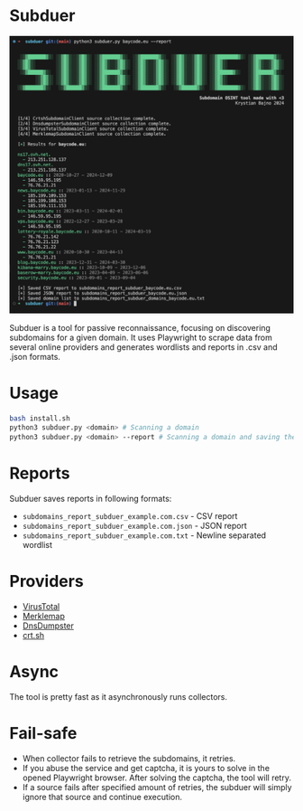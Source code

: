 # Subduer

<img src="https://raw.githubusercontent.com/krystianbajno/krystianbajno/main/img/subduer.png"/>

Subduer is a tool for passive reconnaissance, focusing on discovering subdomains for a given domain. It uses Playwright to scrape data from several online providers and generates wordlists and reports in .csv and .json formats.

# Usage

```bash
bash install.sh
python3 subduer.py <domain> # Scanning a domain
python3 subduer.py <domain> --report # Scanning a domain and saving the reports
```

# Reports
Subduer saves reports in following formats:

- `subdomains_report_subduer_example.com.csv` - CSV report
- `subdomains_report_subduer_example.com.json` - JSON report
- `subdomains_report_subduer_example.com.txt` - Newline separated wordlist

# Providers
- [VirusTotal](https://www.virustotal.com/gui/home/search)
- [Merklemap](https://www.merklemap.com)
- [DnsDumpster](https://dnsdumpster.com)
- [crt.sh](https://crt.sh/)

# Async
The tool is pretty fast as it asynchronously runs collectors.

# Fail-safe
- When collector fails to retrieve the subdomains, it retries. 
- If you abuse the service and get captcha, it is yours to solve in the opened Playwright browser. After solving the captcha, the tool will retry.
- If a source fails after specified amount of retries, the subduer will simply ignore that source and continue execution.
